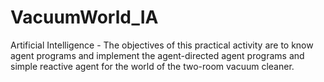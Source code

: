 # VacuumWorld_IA
Artificial Intelligence - The objectives of this practical activity are to know agent programs and implement the agent-directed agent programs and simple reactive agent for the world of the two-room vacuum cleaner.
